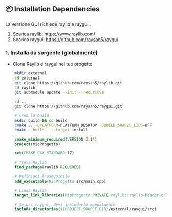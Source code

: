 ## 📦 Installation Dependencies

La versione GUI richiede raylib  e raygui . 
1. Scarica raylib: https://www.raylib.com/   
2. Scarica raygui: https://github.com/raysan5/raygui   

### 1. Installa da sorgente (globalmente)
- Clona Raylib e raygui nel tuo progetto

```bash
    mkdir external
    cd external
    git clone https://github.com/raysan5/raylib.git 
    cd raylib
    git submodule update --init --recursive

```

```bash
    cd ..
    git clone https://github.com/raysan5/raygui.git 
```


```bash
    # Crea la build
    mkdir build && cd build
    cmake .. -DPLATFORM=PLATFORM_DESKTOP -DBUILD_SHARED_LIBS=OFF
    cmake --build . --target install
```


```CMake
    cmake_minimum_required(VERSION 3.14)
    project(MioProgetto)

    set(CMAKE_CXX_STANDARD 17)

    # Trova Raylib
    find_package(raylib REQUIRED)

    # Definisci l'eseguibile
    add_executable(MioProgetto src/main.cpp)

    # Linka Raylib
    target_link_libraries(MioProgetto PRIVATE raylib::raylib-header-only)

    # Se usi raygui, devi includerlo manualmente
    include_directories(${PROJECT_SOURCE_DIR}/external/raygui/src)
```

